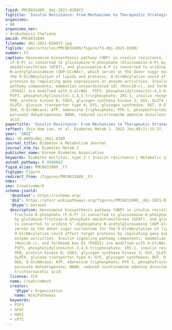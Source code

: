 ```yaml
---
figid: PMC8831809__dmj-2021-0280f3
figtitle: 'Insulin Resistance: From Mechanisms to Therapeutic Strategies'
organisms:
- NA
organisms_ner:
- Arabidopsis thaliana
pmcid: PMC8831809
filename: dmj-2021-0280f3.jpg
figlink: /pmc/articles/PMC8831809/figure/f3-dmj-2021-0280/
number: F3
caption: Hexosamine biosynthesis pathway (HBP) in insulin resistance. In HBP, fructose-6-phosphate
  (F-6-P) is converted to glucosamine-6-phosphate (Glucosamine-6-P) by glutamine:fructose-6-phosphate
  amidotransferase (GFAT), and glucosamine-6-P is converted to uridine 5’-diphosphate
  N-acetylglucosamine (UDP-GlcNAc), which serves as the donor sugar nucleotide for
  the O-GlcNAcylation of lipids and proteins. O-GlcNAcylation could affect target
  proteins by regulating gene expressions or enzyme activities. Insulin signaling
  pathway components, mammalian uncoordinated-18c (Munc18-c), and forkhead box O1
  (FOXO1) are modified with O-GlcNAc. PIP2, phosphatidylinositol-4,5-bisphosphate;
  PIP3, phosphatidylinositol-3,4,5-trisphosphate; IRS-1, insulin receptor substrate-1;
  PKB, protein kinase B; GSK3, glycogen synthase kinase 3; GSV, GLUT4 storage vesicle;
  GLUT4, glucose transporter type 4; GYS, glycogen synthease; OGT, O-GlcNAc transferase;
  OGA, O-GlcNAcase; ATP, adenosine triphosphate; PFK-1, phosphofructokinase 1; PDH,
  pyruvate dehydrogenase; NADH, reduced nicotinamide adenine dinucleotide; TCA, trichloroacetic
  acid.
papertitle: 'Insulin Resistance: From Mechanisms to Therapeutic Strategies.'
reftext: Shin-Hae Lee, et al. Diabetes Metab J. 2022 Jan;46(1):15-37.
year: '2022'
doi: 10.4093/dmj.2021.0280
journal_title: Diabetes & Metabolism Journal
journal_nlm_ta: Diabetes Metab J
publisher_name: Korean Diabetes Association
keywords: Diabetes mellitus, type 2 | Insulin resistance | Metabolic syndrome | Therapeutics
automl_pathway: 0.9560663
figid_alias: PMC8831809__F3
figtype: Figure
redirect_from: /figures/PMC8831809__F3
ndex: ''
seo: CreativeWork
schema-jsonld:
  '@context': https://schema.org/
  '@id': https://pfocr.wikipathways.org/figures/PMC8831809__dmj-2021-0280f3.html
  '@type': Dataset
  description: Hexosamine biosynthesis pathway (HBP) in insulin resistance. In HBP,
    fructose-6-phosphate (F-6-P) is converted to glucosamine-6-phosphate (Glucosamine-6-P)
    by glutamine:fructose-6-phosphate amidotransferase (GFAT), and glucosamine-6-P
    is converted to uridine 5’-diphosphate N-acetylglucosamine (UDP-GlcNAc), which
    serves as the donor sugar nucleotide for the O-GlcNAcylation of lipids and proteins.
    O-GlcNAcylation could affect target proteins by regulating gene expressions or
    enzyme activities. Insulin signaling pathway components, mammalian uncoordinated-18c
    (Munc18-c), and forkhead box O1 (FOXO1) are modified with O-GlcNAc. PIP2, phosphatidylinositol-4,5-bisphosphate;
    PIP3, phosphatidylinositol-3,4,5-trisphosphate; IRS-1, insulin receptor substrate-1;
    PKB, protein kinase B; GSK3, glycogen synthase kinase 3; GSV, GLUT4 storage vesicle;
    GLUT4, glucose transporter type 4; GYS, glycogen synthease; OGT, O-GlcNAc transferase;
    OGA, O-GlcNAcase; ATP, adenosine triphosphate; PFK-1, phosphofructokinase 1; PDH,
    pyruvate dehydrogenase; NADH, reduced nicotinamide adenine dinucleotide; TCA,
    trichloroacetic acid.
  license: CC0
  name: CreativeWork
  creator:
    '@type': Organization
    name: WikiPathways
  keywords:
  - PIP3
  - GFAT
  - HXK1
  - cPT1
---
```

